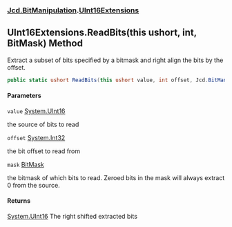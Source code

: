 ### [Jcd.BitManipulation](Jcd.BitManipulation.md 'Jcd.BitManipulation').[UInt16Extensions](Jcd.BitManipulation.UInt16Extensions.md 'Jcd.BitManipulation.UInt16Extensions')

## UInt16Extensions.ReadBits(this ushort, int, BitMask) Method

Extract a subset of bits specified by a bitmask and right align the bits by the offset.

```csharp
public static ushort ReadBits(this ushort value, int offset, Jcd.BitManipulation.BitMask mask);
```

#### Parameters

<a name='Jcd.BitManipulation.UInt16Extensions.ReadBits(thisushort,int,Jcd.BitManipulation.BitMask).value'></a>

`value` [System.UInt16](https://docs.microsoft.com/en-us/dotnet/api/System.UInt16 'System.UInt16')

the source of bits to read

<a name='Jcd.BitManipulation.UInt16Extensions.ReadBits(thisushort,int,Jcd.BitManipulation.BitMask).offset'></a>

`offset` [System.Int32](https://docs.microsoft.com/en-us/dotnet/api/System.Int32 'System.Int32')

the bit offset to read from

<a name='Jcd.BitManipulation.UInt16Extensions.ReadBits(thisushort,int,Jcd.BitManipulation.BitMask).mask'></a>

`mask` [BitMask](Jcd.BitManipulation.BitMask.md 'Jcd.BitManipulation.BitMask')

the bitmask of which bits to read.
Zeroed bits in the mask will always extract 0 from the source.

#### Returns

[System.UInt16](https://docs.microsoft.com/en-us/dotnet/api/System.UInt16 'System.UInt16')
The right shifted extracted bits